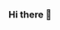 ### Hi there 👋

<!--
**udittripathi/udittripathi** is a ✨ _special_ ✨ repository because its `README.md` (this file) appears on your GitHub profile.

<h1 align="center">Hi 👋, I'm Sarthak <img height="40" src="(https://emoji.gg/assets/emoji/6189-mariobros-mariohello.gif"></h1>
<h3 align="center">A passionate Macine Learning and Front-End  developer from India</h3>

- 🔭 I’m currently working on my Web skills.

- 👯 I’m looking to collaborate on **front-end and back-end projects**

- 📫 How to reach me: **tripathiudit19@gmail.com**

- ⚡ What I like to do: **I like to Play badminton and watch movie and some PC games also**

<h3 align="center">Connect with me:</h3>
<div align="center">

[![image](https://img.shields.io/badge/LinkedIn-0077B5?style=for-the-badge&logo=linkedin&logoColor=white)](https://www.linkedin.com/in/udit-tripathi-3b2797205/)
[![image](https://img.shields.io/badge/Twitter-1DA1F2?style=for-the-badge&logo=twitter&logoColor=white)](https://twitter.com/Udittri19)
[![image](https://img.shields.io/badge/Gmail-D14836?style=for-the-badge&logo=gmail&logoColor=white)](mailto:tripathiudit19@gmail.com)

</div>

<h3 align="center">Languages and Tools:</h3>

<p align="center"> 
  <a href="https://www.w3.org/html/" target="_blank"> 
    <img src="https://raw.githubusercontent.com/devicons/devicon/master/icons/html5/html5-original-wordmark.svg" alt="html5" width="40" height="40"/> 
  </a>
  <a href="https://www.w3schools.com/css/" target="_blank"> 
    <img src="https://raw.githubusercontent.com/devicons/devicon/master/icons/css3/css3-original-wordmark.svg" alt="css3" width="40" height="40"/> 
  </a> 
  <a href="https://www.python.org" target="_blank"> 
    <img src="https://raw.githubusercontent.com/devicons/devicon/master/icons/python/python-original.svg" alt="python" width="40" height="40"/> 
  </a>   
  <a href="https://www.linux.org/" target="_blank"> 
    <img src="https://raw.githubusercontent.com/devicons/devicon/master/icons/linux/linux-original.svg" alt="linux" width="40" height="40"/> 
  </a> 
  <a href="https://git-scm.com/" target="_blank"> 
    <img src="https://www.vectorlogo.zone/logos/git-scm/git-scm-icon.svg" alt="git" width="40" height="40"/> 
  </a>
</p>

<p align= "center">
  <img height= "150" src="https://github-readme-stats.vercel.app/api?username=udittripathi&theme=react&show_icons=true&include_all_commits=true" />
  <img height= "150" src="https://github-readme-stats.vercel.app/api/top-langs/?username=udittripathi&theme=react&layout=compact" />
</p>

![](https://komarev.com/ghpvc/?username=udittripathi&style=flat-square)

------

[Udit Tripathi](https://github.com/udittripathi)
